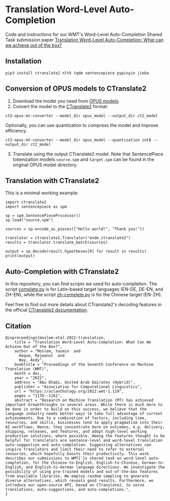 # Translation Word-Level Auto-Completion

Code and instructions for our WMT's Word-Level Auto-Completion Shared Task submission paper [Translation Word-Level Auto-Completion: What can we achieve out of the box?](https://arxiv.org/abs/2210.12802)

## Installation

```
pip3 install ctranslate2 nltk tqdm sentencepiece pypinyin jieba
```

## Conversion of OPUS models to CTranslate2

1. Download the model you need from [OPUS models](https://github.com/Helsinki-NLP/Tatoeba-Challenge/tree/master/models).
2. Convert the model to the [CTranslate2](https://github.com/OpenNMT/CTranslate2) format:
```
ct2-opus-mt-converter --model_dir opus_model --output_dir ct2_model
```
Optionally, you can use quantization to compress the model and improve efficiency.
```
ct2-opus-mt-converter --model_dir opus_model --quantization int8 --output_dir ct2_model
```
3. Translate using the output CTranslate2 model. Note that SentencePiece tokenization models `source.spm` and `target.spm` can be found in the original OPUS model directory.

## Translation with CTranslate2

This is a minimal working example:
```
import ctranslate2
import sentencepiece as spm

sp = spm.SentencePieceProcessor()
sp.load("source.spm")

sources = sp.encode_as_pieces(["Hello world!", "Thank you!"])

translator = ctranslate2.Translator("ende_ctranslate2")
results = translator.translate_batch(sources)

output = sp.decode(result.hypotheses[0] for result in results)
print(output)
```

## Auto-Completion with CTranslate2

In this repository, you can find scripts we used for auto-completion. The script [complete.py](complete.py) is for Latin-based target languages (EN-DE, DE-EN, and ZH-EN), while the script [zh-complete.py](zh-complete.py) is for the Chinese target (EN-ZH).

Feel free to find out more details about CTranslate2's decoding features in the official [CTranslate2 documentation](https://opennmt.net/CTranslate2/decoding.html).


## Citation

```
@inproceedings{moslem-etal-2022-translation,
    title = "Translation Word-Level Auto-Completion: What Can We Achieve Out of the Box?",
    author = "Moslem, Yasmin  and
      Haque, Rejwanul  and
      Way, Andy",
    booktitle = "Proceedings of the Seventh Conference on Machine Translation (WMT)",
    month = dec,
    year = "2022",
    address = "Abu Dhabi, United Arab Emirates (Hybrid)",
    publisher = "Association for Computational Linguistics",
    url = "https://aclanthology.org/2022.wmt-1.119",
    pages = "1176--1181",
    abstract = "Research on Machine Translation (MT) has achieved important breakthroughs in several areas. While there is much more to be done in order to build on this success, we believe that the language industry needs better ways to take full advantage of current achievements. Due to a combination of factors, including time, resources, and skills, businesses tend to apply pragmatism into their AI workflows. Hence, they concentrate more on outcomes, e.g. delivery, shipping, releases, and features, and adopt high-level working production solutions, where possible. Among the features thought to be helpful for translators are sentence-level and word-level translation auto-suggestion and auto-completion. Suggesting alternatives can inspire translators and limit their need to refer to external resources, which hopefully boosts their productivity. This work describes our submissions to WMT{'}s shared task on word-level auto-completion, for the Chinese-to-English, English-to-Chinese, German-to-English, and English-to-German language directions. We investigate the possibility of using pre-trained models and out-of-the-box features from available libraries. We employ random sampling to generate diverse alternatives, which reveals good results. Furthermore, we introduce our open-source API, based on CTranslate2, to serve translations, auto-suggestions, and auto-completions.",
}
```

